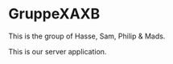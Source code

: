 GruppeXAXB
==========

This is the group of Hasse, Sam, Philip & Mads.

This is our server application.